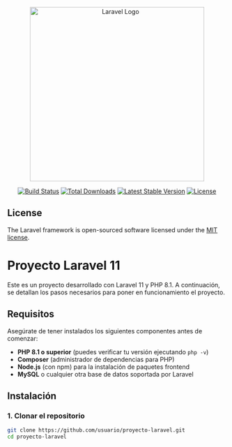 <p align="center"><a href="https://laravel.com" target="_blank"><img src="https://raw.githubusercontent.com/laravel/art/master/logo-lockup/5%20SVG/2%20CMYK/1%20Full%20Color/laravel-logolockup-cmyk-red.svg" width="400" alt="Laravel Logo"></a></p>

<p align="center">
<a href="https://github.com/laravel/framework/actions"><img src="https://github.com/laravel/framework/workflows/tests/badge.svg" alt="Build Status"></a>
<a href="https://packagist.org/packages/laravel/framework"><img src="https://img.shields.io/packagist/dt/laravel/framework" alt="Total Downloads"></a>
<a href="https://packagist.org/packages/laravel/framework"><img src="https://img.shields.io/packagist/v/laravel/framework" alt="Latest Stable Version"></a>
<a href="https://packagist.org/packages/laravel/framework"><img src="https://img.shields.io/packagist/l/laravel/framework" alt="License"></a>
</p>

## License

The Laravel framework is open-sourced software licensed under the [MIT license](https://opensource.org/licenses/MIT).

# Proyecto Laravel 11

Este es un proyecto desarrollado con Laravel 11 y PHP 8.1. A continuación, se detallan los pasos necesarios para poner en funcionamiento el proyecto.

## Requisitos

Asegúrate de tener instalados los siguientes componentes antes de comenzar:

- **PHP 8.1 o superior** (puedes verificar tu versión ejecutando `php -v`)
- **Composer** (administrador de dependencias para PHP)
- **Node.js** (con npm) para la instalación de paquetes frontend
- **MySQL** o cualquier otra base de datos soportada por Laravel

## Instalación

### 1. Clonar el repositorio

```bash
git clone https://github.com/usuario/proyecto-laravel.git
cd proyecto-laravel

